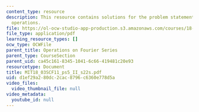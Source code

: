 ```yaml
---
content_type: resource
description: This resource contains solutions for the problem statements related to
  operations.
file: https://ol-ocw-studio-app-production.s3.amazonaws.com/courses/18-03sc-differential-equations-fall-2011/d1ef29a280dc2cac8796c6360e778d5a_MIT18_03SCF11_ps5_II_s22s.pdf
file_type: application/pdf
learning_resource_types: []
ocw_type: OCWFile
parent_title: Operations on Fourier Series
parent_type: CourseSection
parent_uid: ca45c161-8345-1041-6c66-419481c20e93
resourcetype: Document
title: MIT18_03SCF11_ps5_II_s22s.pdf
uid: d1ef29a2-80dc-2cac-8796-c6360e778d5a
video_files:
  video_thumbnail_file: null
video_metadata:
  youtube_id: null
---
```

